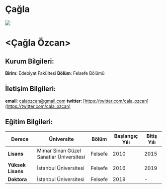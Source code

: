 # Çağla
![](https://avatars1.githubusercontent.com/u/61309129?s=400&v=4)   

# <**Çağla Özcan**>    

## **Kurum Bilgileri**:
 
**Birim**: Edebiyat Fakültesi
**Bölüm**: Felsefe Bölümü

## **İletişim Bilgileri**:

**email**: calaozcan@gmail.com
**twitter**: [https://twitter.com/cala_ozcan](https://twitter.com/cala_ozcan)

## **Eğitim Bilgileri**:

Derece	  	       | Üniversite | Bölüm | Başlangıç Yılı | Bitiş Yılı |
-----------------  | ------------- | --- | --- | --- |
**Lisans**  	   | Mimar Sinan Güzel Sanatlar Üniversitesi | Felsefe | 2010 | 2015 |
**Yüksek Lisans**  | İstanbul Üniversitesi | Felsefe | 2016 | 2019 | 
**Doktora**	       | İstanbul Üniversitesi | Felsefe | 2019 |   -  |



